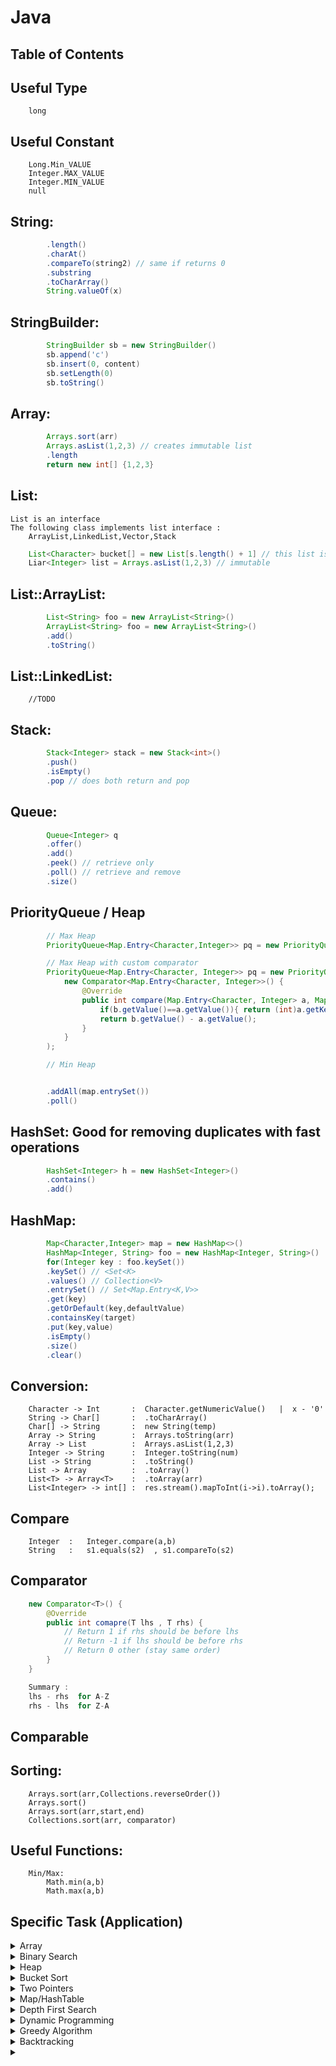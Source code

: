 # Java

## Table of Contents

## Useful Type

    	long

## Useful Constant

    	Long.Min_VALUE
    	Integer.MAX_VALUE
    	Integer.MIN_VALUE
    	null

## String:
```java
    	.length()
    	.charAt()
    	.compareTo(string2) // same if returns 0
    	.substring
    	.toCharArray()
    	String.valueOf(x)
```
## StringBuilder:
```java
    	StringBuilder sb = new StringBuilder()
    	sb.append('c')
        sb.insert(0, content)
        sb.setLength(0)
    	sb.toString()
```
## Array:
```java
    	Arrays.sort(arr)
    	Arrays.asList(1,2,3) // creates immutable list
    	.length
    	return new int[] {1,2,3}
```
## List:

    List is an interface
    The following class implements list interface :
    	ArrayList,LinkedList,Vector,Stack
```java
    List<Character> bucket[] = new List[s.length() + 1] // this list is fixed size!
    Liar<Integer> list = Arrays.asList(1,2,3) // immutable
```
## List::ArrayList:
```java
    	List<String> foo = new ArrayList<String>()
    	ArrayList<String> foo = new ArrayList<String>()
    	.add()
    	.toString()
```
## List::LinkedList:

    	//TODO

## Stack:
```java
    	Stack<Integer> stack = new Stack<int>()
    	.push()
    	.isEmpty()
    	.pop // does both return and pop
```
## Queue:
```java
    	Queue<Integer> q
    	.offer()
    	.add()
    	.peek() // retrieve only
    	.poll() // retrieve and remove
    	.size()
```
## PriorityQueue / Heap
```java
    	// Max Heap
    	PriorityQueue<Map.Entry<Character,Integer>> pq = new PriorityQueue<>((a,b) -> b.getValue() - a.getValue())

    	// Max Heap with custom comparator
    	PriorityQueue<Map.Entry<Character, Integer>> pq = new PriorityQueue<>(
    		new Comparator<Map.Entry<Character, Integer>>() {
    			@Override
    			public int compare(Map.Entry<Character, Integer> a, Map.Entry<Character, Integer> b) {
    				if(b.getValue()==a.getValue()){ return (int)a.getKey()-(int)b.getKey();}
    				return b.getValue() - a.getValue();
    			}
    		}
    	);

    	// Min Heap


    	.addAll(map.entrySet())
    	.poll()
```
## HashSet: Good for removing duplicates with fast operations
```java
    	HashSet<Integer> h = new HashSet<Integer>()
    	.contains() 
    	.add()
```        
## HashMap:
```java
    	Map<Character,Integer> map = new HashMap<>()
    	HashMap<Integer, String> foo = new HashMap<Integer, String>()
    	for(Integer key : foo.keySet())
    	.keySet() // <Set<K>
    	.values() // Collection<V>
    	.entrySet() // Set<Map.Entry<K,V>>
    	.get(key)
    	.getOrDefault(key,defaultValue)
    	.containsKey(target)
    	.put(key,value)
    	.isEmpty()
    	.size()
    	.clear()
```
## Conversion:
        Character -> Int       :  Character.getNumericValue()   |  x - '0'
    	String -> Char[]       :  .toCharArray()
        Char[] -> String       :  new String(temp)
    	Array -> String        :  Arrays.toString(arr)
    	Array -> List          :  Arrays.asList(1,2,3)
    	Integer -> String      :  Integer.toString(num)
    	List -> String         :  .toString()
    	List -> Array          :  .toArray()
    	List<T> -> Array<T>    :  .toArray(arr)
        List<Integer> -> int[] :  res.stream().mapToInt(i->i).toArray();
## Compare 

        Integer  :   Integer.compare(a,b)
        String   :   s1.equals(s2)  , s1.compareTo(s2)


## Comparator
```java
    new Comparator<T>() {
        @Override 
        public int comapre(T lhs , T rhs) {
            // Return 1 if rhs should be before lhs 
            // Return -1 if lhs should be before rhs 
            // Return 0 other (stay same order)
        }
    }

    Summary :
    lhs - rhs  for A-Z 
    rhs - lhs  for Z-A
```
## Comparable 

## Sorting:

    	Arrays.sort(arr,Collections.reverseOrder())
    	Arrays.sort()
    	Arrays.sort(arr,start,end)
        Collections.sort(arr, comparator)

## Useful Functions:

    	Min/Max:
    		Math.min(a,b)
    		Math.max(a,b)

## Specific Task (Application)
<details><br><summary>Array</summary>
<details>
    <summary>1528. Shuffle String</summary>

```java
class Solution {
    public String restoreString(String s, int[] indices) {
        char[] temp = s.toCharArray();
        for(int i = 0 ; i < indices.length; i++) {
            temp[indices[i]] = s.charAt(i);
        }
        return new String(temp);
    }
}
```
</details>
<details>
    <summary>1539. Kth Missing Positive Number</summary>

```java
/*
    Idea is keep track of how many # is missing as you go.
    when # of missing > k then do some math to figure out the res
*/
class Solution {
    public int findKthPositive(int[] arr, int k) {    
        int miss = 0;
        int prev = 0;
        for(int num : arr) {
            int diff = num - prev;
            miss += diff - 1; // -1 b/c dont count urself 
            if(miss >= k) {
                return num - (miss - k + 1);
            }
            prev = num;
        }
        /* captures cases like [1,2,3,4] 2   or [5,6,7,8,9] 9  */
        return prev + (k - miss); 
    }
}
```
</details>
<details>
    <summary>766. Toeplitz Matrix</summary>

```java
/*
    Traverse each cell from Left to Right , Top to Bottom starting from row 1 and column 1.
    Look if the cell in prev row , prev column is the same. 
*/
class Solution {
    public boolean isToeplitzMatrix(int[][] matrix) {
	if(matrix.length == 1) return true;
	for(int i = 1 ; i < matrix.length; i++) {
		for(int j = 1 ; j < matrix[i].length; j++) {
			if(matrix[i][j] != matrix[i-1][j-1]) return false;
		}
	}
	return true;	
    }
}
```
</details>
<br></details> <!-- End Array -->
<details><summary>Binary Search</summary><br>
<details>
    <summary>General Binary Search Template </summary>

```java
/*
    [l,r)  search range includes l but not r 
    another way to put it is ... left is reachable and right is not.
*/
    int left = 0, right = arr.length 
    while(left < right) {
        int mid = (left + right) / 2
        if() left = mid + 1
        else right = mid
    }
/*
    (l,r) search range includes l and r  ,  that is both l and r is reachable 
*/
    int left = 0, right = arr.length - 1 
    while(left <= right) {
        int mid = (left + right) / 2
        if() left = mid + 1 
        else right = mid - 1
    }
```
</details>
<details>
    <summary>1539. Kth Missing Positive Number</summary>

```java
/*
    # of missing number in index i  is  arr[i] - (i + 1)
    Using this idea , use binary search to find the 1st number with missing number > k. From that point just move backward or forward to find the final answer.
*/
class Solution {
    public int findKthPositive(int[] arr, int k) {    
        if(arr[0] > k) return k;
		// Use Binary Search to find 1st # > k 
		int left = 0;
		int right = arr.length - 1;
		int numMissing;
		int mid;

		while(left < right) {
			mid = (left+right) / 2;
			numMissing =  arr[mid] - (mid + 1);
			if(numMissing < k) left = mid + 1;
			else right = mid;
		}
		numMissing = arr[left] - (left + 1);
		if(numMissing < k) {
			return arr[left] + (k - numMissing); // go forward
		}else {
			return arr[left] - (numMissing - k + 1); // go backward
		}
    }
}
```
```java
/*
    Simplified previous version. 


    miss = arr[i] - (i+1) = arr[i] - i - 1
    Res = arr[i] - (miss - k + 1) 

    = arr[i] - (arr[i] - i - 1 - k + 1)
    = arr[i] - arr[i] + i + 1 + k - 1
    = i + k 

    
    Use example [2,3,4,7,11] k = 5 
    Binary search will end the search at 11 which is index 4
    miss = 11 - (4 + 1) = 6
    Res = 11 - (6 - 5 + 1 ) = 11 - 2 = 9
*/
public static int findKthPositive(int [] A, int k) {
    int l = 0, r = A.length, m;
    while (l < r) {
        m = (l + r) / 2;
        int left = A[m] - 1 - m;
        if (A[m] - 1 - m < k)
            l = m + 1;
        else
            r = m;
    }
    return l + k;
}
```
</details>
<br></details> <!-- End Binary Search -->
<details><summary>Heap</summary><br>
<details>
    <summary>Sort Element by Frequency</summary>
    <h5> A-Z order </h5>

``` 
        1. Count frequency of each character 
        2. Insert each map entry to maxheap
``` 
```java
        String s = "aabbbcccc";
        Map<Character, Integer> map = new HashMap<>();
		for(char c : s.toCharArray()) {
			map.put(c, map.getOrDefault(c, 0) + 1);
		}
        PriorityQueue<Map.Entry<Character, Integer>> maxHeap = new PriorityQueue<>((a,b) -> b.getValue() - a.getValue());
		maxHeap.addAll(map.entrySet());
```
</details>
<details>
    <summary>Sort Word by Frequency</summary>
    <h5> A-Z order </h5>

```
        1. Count frequency of each word 
        2. Insert each map entry to maxheap 
```
```java
        String words[] = {"word1","word2","word2","word3","word3","word3"};
        Map<String, Integer> map = new HashMap<>();
        for(String s : words) {
            map.put(s, map.getOrDefault(s, 0) + 1);
        }
        PriorityQueue<Map.Entry<String,Integer>> maxHeap = new PriorityQueue<>((a,b) -> b.getValue() - a.getValue());
        maxHeap.addAll(map.entrySet());
```
</details>
<details>
    <summary>Top K Frequent Words</summary>

```java
    1. Sort Words by Frequency
    2. Get from top of heap k times to build result 
```
</details>
<details>
    <summary>Top K Frequent Number</summary>
    <h5> A-Z order </h5>

```java
    public int[] topKFrequent(int[] nums, int k) {
        // build  Max heap from all element
        // loop k times to get max from max heap
        HashMap<Integer, Integer> map = new HashMap<>();
        for(Integer x : nums) {
            map.put(x, map.getOrDefault(x,0) + 1);
        }
        PriorityQueue<Map.Entry<Integer,Integer>> maxHeap = new PriorityQueue<>((a,b) -> b.getValue() - a.getValue());
        maxHeap.addAll(map.entrySet());
        int[] res = new int[k];
        for(int i = 0 ; i < k; i++) {
            res[i] = maxHeap.poll().getKey();
        }
        return res;
    }
```
</details>
<details>
    <summary>1029. Two City Scheduling</summary>

```java
/**
    Idea is to priortize picking person with greater difference. 
    1. Sort the pairs by difference in Z-A order , if two diff equals, sort by greater sum 
    2. Now for each element in MAXPQ, can safely select CityA or B by looking at whichever is lower cost.
*/

class Solution {
    public int twoCitySchedCost(int[][] costs) {
        PriorityQueue<int[]> pq = new PriorityQueue<>((a,b) -> {
            int diffA = Math.abs(a[0] - a[1]);
            int diffB = Math.abs(b[0] - b[1]);
            if(diffA == diffB) {
                return (b[0]+b[1]) - (a[0]+a[1]);
            }
            return diffB - diffA;
        });
        int res = 0;
        for(int[] row : costs) {
            pq.add(row);
        }
        
        int numA = costs.length / 2;
        int numB = numA;
        while(!pq.isEmpty()) {
            int[] node = pq.poll();
            // Still have spot in A  and going A is cheaper than B 
            if( (numA > 0 && node[0] <= node[1])  || numB == 0) {
                res += node[0];
                numA--;
            }
            // Still have spot in B and going B is cheaper than A
            else if((numB > 0 && node[1] < node[0]) || numA == 0) {
                res += node[1];
                numB--;
            }
        }
        return res;
    }
}
```
```java
/*
    1. Choose A for all 
    2. Compute the refund amount for each person that is how much more is needed if person i switches to B 
        Refund[i] = Cost of B - Cost of A. This value will be negative if going B is cheaper than A
    3. Sort refund to see who gets more refund by switching to B 
    4. Now select half of the people to switch to B  based on the sorted refund array 
*/
class Solution {
	
	public int twoCitySchedCost(int[][] costs) {
		
		int totalCost = 0;
        // Chooses A for all 
		for(int[] cost : costs) 
			totalCost += cost[0];
		
        // Find out how much each refund each person if switch to B 
		int[] refund = new int[costs.length];
		for(int i = 0; i < costs.length; i++) 
			refund[i] = costs[i][1] - costs[i][0];
		
		Arrays.sort(refund);
		
        // Select exactly half of people with highest refund amount switch to B
		for(int i = 0; i < refund.length / 2; i++) 
			totalCost += refund[i];
	
		return totalCost;
	}
}
```
```java
/*
    dp(i,j) = minimum cost of choosing i people to A and j people to B
    dp(i,j) = min(cost of choose A + dp(i-1 , j )  ,  cost of choose B + dp(i, j-1))
*/
class Solution {
    public int twoCitySchedCost(int[][] costs) {
        int N = costs.length / 2;
        int[][] dp = new int[N + 1][N + 1];
        for (int i = 1; i <= N; i++) {
            dp[i][0] = dp[i - 1][0] + costs[i - 1][0];
        }
        for (int j = 1; j <= N; j++) {
            dp[0][j] = dp[0][j - 1] + costs[j - 1][1];
        }
        for (int i = 1; i <= N; i++) {
            for (int j = 1; j <= N; j++) {
                dp[i][j] = Math.min(dp[i - 1][j] + costs[i + j - 1][0], dp[i][j - 1] + costs[i + j - 1][1]);
            }
        }
        return dp[N][N];
    }
}
```
</details>
<br>
</details>

<details >
<summary>Bucket Sort</summary>
<br>
<details >
    <summary>Sort Element by Frequency</summary>
    <h5> A-Z order </h5>

```
        
        Bucket Key = Frequency 
        Max Frequency = String Size = Bucket Size 

        1. Count frequency of each Element , which can be numbers,words,characters...
        2. Add frequency of each element to bucket 
```

```java
        String s = "aabbbcccc";
        Map<Character, Integer> map = new HashMap<>();
		for(char c : s.toCharArray()) {
			map.put(c, map.getOrDefault(c, 0) + 1);
		}

        int bucketSize = s.length() + 1;
		List<Character> bucket[] = new List[bucketSize];
		for(char key : map.keySet()) {
			int val = map.get(key);
			if(bucket[val] == null) bucket[val] = new ArrayList<>();
			bucket[val].add(key);
		}
```
</details>
<br>
</details>


<details>
<br>
<summary>Two Pointers</summary>
<details>
    <summary>Two Sum</summary>

```java
    1. Sort the container 
    2. Have two pointers left,right on each end
    3. advance left pointer if left+right < target , which will increase sum closer to target 
       advance right pointer if left+right > target , which will decrease sum closer to target 

    Arrays.sort(nums);
    int left = 0;
    int right = nums.length -1;
    while(left < right) {
        int sum = nums[left] + nums[right];
        if(sum < target) left++;
        if(sum > target) right--;
        if(sum == target) return new int[]{nums[left],nums[right]};
    }
```
</details>
<details>
    <summary>Three Sum</summary>
    <h5>Find all unique triplets in array that sum to target</h5>

```java
    1. Sort container 
    2. Pick a number then the problem reduce to Two Sum 

    Note: must do a duplicate check to get unique triplets 

    Arrays.sort(nums);
    List<List<Integer>> res = new ArrayList<>();
    for(int i = 0 ; i < nums.length - 2; i++) {
        if(i > 0 && nums[i] == nums[i-1]) continue; // skip duplicate 
        int left = i+1;
        int right = nums.length - 1;
        while(left < right) {
            int sum = nums[i] + nums[left] + nums[right];
            if(sum == target) {
                res.add(Arrays.asList(nums[i],nums[left],nums[right]));
                left++;
                right--;
                while(left < right && nums[left] == nums[left - 1]) left++; // Skip duplicate
                while(left < right && nums[right] == nums[right + 1]) right--; // Skip duplicate
            }
            if(sum < target) left++
            if(sum > target) right--;
        }
    }   
```
</details>
<details>
    <summary>Three Sum Closest</summary>
    <h5>Sum of three integer closest to target, assume exactly 1 solution</h5>

```java
    
    /*
        same as 3sum but no need to check duplicate 
        Store the minimum gap so far 
    */
    Arrays.sort(nums);
    int res = 0;
    int min = Integer.MAX_VALUE;
    for(int i = 0 ; i < nums.length-2 ; i++) {
        int j = i+1;
        int k = nums.length -1;
        while(j < k) {
            int sum = nums[i] + nums[j] + nums[k];
            if(sum < target) j++;   
            else if(sum == target) return sum;
            else k--;
            int gap = Math.abs(target-sum);
            if(gap < min) {
                res = sum;
                min = gap;
            }
        }
    }
    return res;
```
</details>
<details>
    <summary>Three Sum Smaller</summary>
    <h5>Count # of triplets smaller than target</h5>

```java
    /*
        Idea is that once a triplet(i,j,k) is found to be less than target
        then all the numbers between j and k is also smaller than target
    */
    int res = 0;
    Arrays.sort(num);
    for(int i = 0; i < nums.length; i++) {
        int left = i + 1;
        int right = nums.length - 1;
        while(left < right) {
            int sum = nums[i] + nums[left] + nums[right];
            if(sum < target) {
                res += right-left 
                left++;
            } else k--;
        }
    }
    return res;
```
</details>
<details>
    <summary>Four Sum</summary>
    <h5>Find all unique 4 numbers a,b,c,d in array that sum up to target</h5>

```java
    /*
        Idea is to pick 2 numbers then use 2Sum 
    */
    Arrays.sort(nums);
    for(int i = 0 ; i < nums.length-3; i++) {
        if(i > 0 && nums[i] == nums[i-1]) continue;
        for(int j = i + 1; j < nums.length-2; j++) {
            if(j > i+1 && nums[j] == nums[j-1]) continue;
            int left = j + 1;
            int right = nums.length - 1;
            while(left < right) {
                int sum = nums[i] + nums[j] + nums[left] +  nums[right];
                if(sum == target) {
                    res.add(Arrays.asList(nums[i],nums[j],nums[left],nums[right]));
                    left++;
                    right--;
                    while(left < right && nums[left] == nums[left-1]) left++;
                    while(left < right && nums[right] == nums[right+1]) right--; 
                } else if(sum < target) left++;
                else right--;
            }
        }
    }
    return res;
```
</details>
<details>
    <summary>Four Sum II</summary>
    <h5> </h5>

```java

```
</details>
<details>
    <summary>K Sum</summary>
    <h5>Get a list of list(k elements) that sums to target</h5>

```java
    public List<List<Integer>> kSum(int[] nums, int target) {
        List<List<Integer>> result = new ArrayList<>();
        Arrays.sort(nums);
        kSum(result, new ArrayList<>(), nums, 0, target, 4);
        return res;
    }

    private void kSum(List<List<Integer>> result, List<Integer> curr, int[] nums, int start, int target, int k) {
        if(nums == null                      ||
           start + k > nums.length           ||
           nums[start] * k > target          ||
           nums[nums.length -1] * k > target) return;

        if(k == 2) {
            int left = start;
            int right = nums.length - 1;
            while(left < right) {
                int sum = nums[left] + nums[right];
                if(sum == target) {
                    List<Integer> temp = new ArrayList<>(curr);
                    temp.add(nums[left]);
                    temp.add(nums[right]);
                    result.add(temp);

                    left++;
                    right--;
                    while(left < right && nums[left] == nums[left - 1]) left++; // Skip duplicate 
                    while(left < right && nums[right] == nums[right + 1]) right--; // Skip duplicate
                }
            }
        } else {
            for(int i = start; i < nums.length; i++) {
                if(i > start && nums[i] == nums[i-1]) continue;
                curr.add(nums[i]);
                kSum(result, curr, nums, i, target - nums[i], k-1);
                curr.remove(curr.size() -1); // backtrack
            }
        }
    }
    
```
</details>
<details>
    <summary>977. Squares of a Sorted Array</summary>

```java
/*
    Two pointers on both end of A 
    Fill A in Z-A order. 
*/
class Solution {
    public int[] sortedSquares(int[] A) {
        int l = 0 , r = A.length-1 , k = r;
        
        int res[] = new int[A.length];
        while (l <= r) {
            if(Math.abs(A[l]) > Math.abs(A[r])){
                res[k] = A[l] * A[l];
                l++;
            }else {
                res[k] = A[r] * A[r];
                r--;
            }
            k--;
        }
        
        return res;
    }
}
```
</details>
<br></details> <!-- End Two Pointers -->
<details><summary>Map/HashTable</summary><br>
<details>
    <summary>Two Sum</summary>
    
```java
    /*
        Idea is to hash all numbers as you see them and check if the complement exists in map. 
    */
    Map<Integer, Integer> numMap = new HashMap<>();
    for (int i = 0; i < nums.length; i++) {
        if (numMap.containsKey(target - nums[i])) {
            int[] answerPair = {numMap.get(target - nums[i]), i};
            return answerPair;
        } else {
            numMap.put(nums[i], i);
        }
    }
```
</details>
<details>
    <summary>Two Sum IV - Input is a BST</summary>
    <h5>Return true if there exists two element that sums to target</h5>

```java
    Set<Integer> set = new HashSet<>();
    public boolean findTarget(TreeNode root, int k) {
        if(root == null) return false;
        if(set.contains(k - root.val)) return true;
        set.add(root.val);
        return findTarget(root.left , k) || findTarget(root.right, k);
    }
```
</details>
<details>
    <summary>4Sum II</summary>
    <h5>How many tuples(i,j,k,l) there are such that A[i] + B[j] + C[k] + D[l] is 0</h5>

```java
    /*
        Idea is to get the frequency of all possible A+B sums then the problem reduce to 2Sum 
    */
    HashMap<Integer,Integer> map = new HashMap<>();
    int count = 0;
    for (int x: A)
        for (int y: B)
            map.put(x+y,map.getOrDefault(x+y,0)+1);

        for (int x: C) {
        for (int y: D) {
            if(map.containsKey(-(x+y))) {
                count += map.get(-(x+y));
            }
        }
        }
    return count;
```
</details>
<details>
    <summary>1539. Kth Missing Positive Number</summary>

```java

/*
    Start counting from 1 to inf.
    check if number is in array.. if not then you know is missing. 
    Terminate when kth search miss happens. 
*/
class Solution {
    public int findKthPositive(int[] arr, int k) {
        Set<Integer> nums = new HashSet<>();
        for (int i = 0; i < arr.length; i++) {
            nums.add(arr[i]);
        }
        int count = 1;
        while (k > 0) {
            if (!nums.contains(count++)) k--;
        }
        return count - 1;
    }
}
/*
    Faster Solution by just doing some math to find out res 
    that is.. keep track of how many # is missing so far..
*/
class Solution {
    public int findKthPositive(int[] arr, int k) {    
        int miss = 0;
        int prev = 0;
        for(int num : arr) {
            int diff = num - prev;
            miss += diff - 1; // -1 b/c dont count urself 
            if(miss >= k) {
                return num - (miss - k + 1); // go backward
            }
            prev = num;
        }
        /* captures cases like [1,2,3,4] 2   or [5,6,7,8,9] 9  */
        return prev + (k - miss); // go forward
    }
}
```
</details>
<br></details> <!-- End Map/HashTable -->
<details><summary>Depth First Search</summary><br>
<details>
    <summary>394. Decode String</summary>

```java
    /*
        Input: s = "3[a2[c]]"
        Output: "accaccacc"

        Use a stack to save content prior to seeing a number 
        Use another stack to save repeat amount 

    */
    public String decodeString_Stack(String s) {
        Stack<Integer> stackNum = new Stack<>();
        Stack<StringBuilder> stackCha = new Stack<>();
        StringBuilder str = new StringBuilder();
        int num = 0;
        for (int i = 0; i < s.length(); i++){
            if (Character.isDigit(s.charAt(i))){
                num = num * 10 + s.charAt(i) - '0';
            }
            else if (s.charAt(i) == '['){
                stackNum.push(num); //saves substring collected before [
                stackCha.push(str);

                //Reset
                num= 0;
                str = new StringBuilder();
            }
            else if (s.charAt(i) == ']'){
                StringBuilder temp = str; // substring collected so far is to be repeated 
                str = stackCha.pop(); // restore the substring that comes before [
                int numTimes = stackNum.pop();
                for (int j = 0; j < numTimes; j++){
                    str.append(temp);
                }
            }
            else{
                str.append(s.charAt(i));
            }
        }
        return str.toString();
    }
```
</details>
<details>
    <summary>501. Find Mode in Binary Search Tree</summary>
    <h5>Find the most frequent element in BST</h5>

```java
    /*
        Idea is to run DFS inOrder traversal which will visit all the nodes in A-Z order 
        then count each node if is the same or reset count if is different. 
    */
    int count;
	int max;
    TreeNode prev;
	public int[] findMode(TreeNode root) {
		if(root == null) return new int[0];
		count = 1; // frequency of current node
		max = 1; // max frequency so far
		List<Integer> res = new ArrayList<>();
		dfs(root,res);
		return res.stream().mapToInt(i->i).toArray();
    }

	private void dfs(TreeNode root, List<Integer> res) {
		if(root == null) return;
        // Left
		dfs(root.left, res);
        // ME
		if(prev != null) {
			if(prev.val == root.val) count++;
			else count = 1;
		} 
		if(count == max) {
			res.add(root.val);
		} else if( count > max) {
			max = count;
			res.clear();
			res.add(root.val);
		}
		prev = root;
        // Right 
		dfs(root.right, res);
	}

```
</details>
<details>
    <summary>112. Path Sum</summary>
    <h5>Pre-Order Traversal / Path Traversal </h5>

```java
class Solution {
    public boolean hasPathSum(TreeNode root, int targetSum) {
        if (root == null) return false;
        if(root.left == null && root.right == null && targetSum == root.val ) return true;
        return hasPathSum(root.left , targetSum - root.val) || hasPathSum(root.right, targetSum - root.val);
    }   
}
```
</details>
<details>
    <summary>113. Path Sum II</summary>

```java
/* 
    Do a pre-order traversal and pass along a path
    when this path reaches the end then add to res if path sums to targetSum 
    path backtrack is required 
*/
class Solution {
    List<List<Integer>> res;
    public List<List<Integer>> pathSum(TreeNode root, int targetSum) {
        res = new ArrayList<>();
        helper(root,  targetSum , new ArrayList<Integer>());
        return res;
    }
    
    private void helper(TreeNode root, int targetSum, ArrayList<Integer> path ) {
        if(root == null) return;
        if(root.left == null && root.right == null && root.val == targetSum) {
            path.add(root.val);
            res.add(new ArrayList<Integer>(path));
            path.remove(path.size() - 1); //backtrack 
            return;
        }
        path.add(root.val);
        helper(root.left, targetSum - root.val , path ); 
        helper(root.right, targetSum - root.val , path );
        path.remove(path.size() - 1); // backtrack 
        
    }
}
```
</details>
<details>
    <summary>437. Path Sum III</summary>

```java
/* 
    Brute Force n^2
    Idea is for each node, just run path sum II to find if a path with target exists 
    Run DFS and for each node run DFS from that node 
    Note: Perform currentSum == target check at any level instead of only at leaf. Continue dfs even if target is found because there may be more along the current path
*/
class Solution {
    int res = 0;
    public int pathSum(TreeNode root, int sum) {
        if(root == null) return 0;
        return pathSumII(root , sum) + pathSum(root.left , sum) + pathSum(root.right, sum);
    }
    
    private int pathSumII(TreeNode root, int target) {
        if(root == null) return 0;
        return (root.val == target ? 1 : 0) + pathSumII(root.left , target - root.val) + pathSumII(root.right, target - root.val);
    }
  
}
```
```java
/* 
    O(n) Memoization of Path Sum 
    Idea is that if you save all possible path Sums then at any node, oldPathSum = currentPathSum - target will exist if subpath sums to target.
*/
class Solution {
    int res = 0;
    public int pathSum(TreeNode root, int sum) {
        if(root == null) return 0;
        return pathSumII(root , sum) + pathSum(root.left , sum) + pathSum(root.right, sum);
    }
    
    private int pathSumII(TreeNode root, int target) {
        if(root == null) return 0;
        return (root.val == target ? 1 : 0) + pathSumII(root.left , target - root.val) + pathSumII(root.right, target - root.val);
    }
  
}
```
</details>
<details>
    <summary>98. Validate Binary Search Tree</summary>

```java
/*
    If a tree is BST , then inorder traversal should visit all elements in A-Z order
*/
class Solution {
    TreeNode prev;
    Boolean res = true;
    public boolean isValidBST(TreeNode root) {
        dfs(root);
        return res;
    }
    
    private void dfs(TreeNode root) {
        if(res == false || root == null) return;
        isValidBST(root.left);   
        if(prev != null && prev.val >= root.val) res = false;
        prev = root;
        isValidBST(root.right);    
    }
    
}
```
```java
/*
    Recursion : using properties of a BST 
*/
class Solution {
    public boolean isValidBST(TreeNode root) {
        return helper(root, null,null);
    } 
    
    private boolean helper(TreeNode root , TreeNode min , TreeNode max) {
        if(root == null) return true;
        if(min != null && root.val <= min.val) return false;
        if(max != null && root.val >= max.val) return false;
        return helper(root.left, min, root) && helper(root.right, root, max);
    }
}
```
</details>
<details>
    <summary>22. Generate Parentheses</summary>

```java
/*
    DFS + Backtrack + Branch n Bound

    For each option opt in Options["(" , ")"]
        choose opt 
        explore
        unchoose opt 
*/
class Solution {
    public List<String> generateParenthesis(int n) {
        List<String> res = new ArrayList<>();
        helper(res, new char[n * 2], 0, 0, 0);
        return res;
    }

    public void helper(List<String> res, char[] temp, int index, int left, int right) {
        if (temp.length == index) {
            if (left == right) {
                res.add(new String(temp));
                return;
            }
        }
        if (index >= temp.length) return;
        // if remaining spot >= left , b/c if is not.. then not enough spot to balance (
        boolean potential = (temp.length - 1) >= left;
        // # of (   >   # of )  , b/c if is not.. then is an invalid start
        boolean rightPotential = left > right;
        temp[index] = '(';
        if (potential) helper(res, temp, index + 1, left + 1, right);
        temp[index] = ')';

        if (rightPotential) helper(res, temp, index + 1, left, right + 1);
    }

}
```
</details>
<details>
    <summary>104. Maximum Depth of Binary Tree</summary>

```java
/* Simple DFS */
class Solution {
    public int maxDepth(TreeNode root) {
        if(root == null) return 0;
        return 1 + Math.max(maxDepth(root.left) , maxDepth(root.right));
    }
}
```
</details>
<details>
    <summary></summary>
    <h5> </h5>

```java

```
</details>
<br> </details> <!-- End DFS -->
<details><br>
<summary>Dynamic Programming</summary>
<details>
    <summary>64. Minimum Path Sum</summary>
    <h5>mxn grid find minimum cost from 0,0 to m-1,n-1  , can only move down or right</h5>

```java
/*
    dp(i,j) = min( dp(i+1,j) , dp(i,j+1) ) if i+1,j+1 is in range 
    dp(i,j) = dp(i, j+1) if i+1 is not in range and j+1 is 
    dp(i,j) = dp(i+1 , j ) if j+1 is not in range and i+1 is 
*/
public int minPathSum(int[][] grid) {
        int m = grid.length - 1 , n = grid[0].length - 1;
        for(int i = m ; i >= 0 ; i --) {
        for(int j = n ; j >= 0 ; j--) {
            if(i == m && j != n) grid[i][j] += grid[i][j+1];
            if(i != m && j == n) grid[i][j] += grid[i+1][j];
            if(i != m && j != n) grid[i][j] = Math.min(grid[i+1][j] , grid[i][j+1]) + grid[i][j];
        }
        }
        return grid[0][0];
    }
}

// Alternative :  Realizing path can go any direction, that is treating the m-1,n-1 as starting point also work 
public int minPathSum(int[][] grid) {
    int m = grid.length, n = grid[0].length;
    for(int i = 0; i < m; i++){
        for(int j = 0; j < n; j++){
        if(i == 0 && j != 0) grid[i][j] += grid[i][j-1];
        if(i != 0 && j == 0) grid[i][j] += grid[i-1][j];
        if (i != 0 && j != 0) grid[i][j] += Math.min(grid[i-1][j], grid[i][j-1]);
        }
    }
    return grid[m-1][n-1];
}

// Alternative Top Down Approach 
public int minPathSum(int[][] grid) {
    return helper(grid, 0 , 0, new int[grid.length][grid[0].length]);
}

private int helper(int[][] grid, int i , int j , int[][] dp) {
    // out of bound 
    if(i == grid.length  || j == grid[0].length) return Integer.MAX_VALUE;
    
    // If answer is computed before 
    if(dp[i][j] != 0) return dp[i][j];
    
    // base case 
    if(i == grid.length - 1 && j == grid[0].length - 1) return grid[i][j];
    
    dp[i][j] = grid[i][j] + Math.min(helper(grid, i+1, j , dp) , helper(grid, i , j+1, dp));
    return dp[i][j];
}
```
</details>
<details>
    <summary>62. Unique Paths</summary>
    <h5># of unique paths from 0,0 to lower right corner in a mxn grid , can only move down or right</h5>

```java
/*
    dp(i,j) =  dp(i+1,j) + dp(i,j+1) ) if i+1,j+1 is in range 
*/
// Bottom up
public int uniquePaths(int m, int n) {
    int[] dp = new int[n];
    dp[0] = 1;
    for(int i = 0 ; i < m; i++) {
        for(int j = 1 ; j < n; j++) {
            dp[j] = dp[j] + dp[j-1] // UP + LEFT 
        }
    }
    return dp[n-1];
}
// Bottom up  , again can reverse the for loop treating start point at lower right corner 
public int uniquePaths(int m, int n) {
    int[][] dp = new int[m][n];
    dp[0][0] = 1;
    for(int i = 0 ; i < m; i++) {
        for(int j = 0 ; j < n; j++) {
            if(i == 0 && j > 0) dp[i][j] = dp[i][j-1];
            if(i > 0 && j == 0) dp[i][j] = dp[i-1][j];
            if(i !=0 && j != 0) dp[i][j] = dp[i-1][j] + dp[i][j-1];
        }
    }
    return dp[m-1][n-1];
}
// Top Down Approach 
public static int helper(int[][] dp , int i , int j) {
    // out of bound 
    if(i == dp.length || j == dp[0].length) return 0;

    // ans computed previously
    if(dp[i][j] != 0) return dp[i][j];

    // base case ( 1 unit away from dst ) left or above
    if((i == dp.length - 1 && j == dp[0].length - 2) || 
        (i == dp.length -2 && j == dp[0].length -1)) {
        dp[i][j] = 1;
        return 1;
    }

    dp[i][j] = helper(dp, i , j+1) + helper(dp, i+1, j);
    return dp[i][j];
}

public static int uniquePaths(int m, int n) {
    if(m == 1 && n == 1) return 1;
    return helper(new int[m][n],0,0);
}
```
</details>
<details>
    <summary>63. Unique Paths II</summary>
    <h5>Same as Unique Paths I , except a cell can be blocked if grid[i][j] == 1</h5>

```java
// Idea is same as 62. Unique Paths, now if a cell is obstacle then dp[i][j] is 0 otherwise same logic as 62.
public int uniquePathsWithObstacles(int[][] obstacleGrid) {
    int width = obstacleGrid[0].length;
    int[] dp = new int[width];
    dp[0] = 1;
    for (int[] row : obstacleGrid) {
        for (int j = 0; j < width; j++) {
            if (row[j] == 1)
                dp[j] = 0;
            else if (j > 0)
                dp[j] += dp[j - 1];
        }
    }
    return dp[width - 1];
}

// Top Down Approach 
public static int helper(int[][] dp , int i , int j,int [][] obstacleGrid) {
    // out of bound 
    if(i == dp.length || j == dp[0].length) return 0;
    
    // Ans computed previously 
    if(dp[i][j] != 0) return dp[i][j];
    
    // base case some easy case 
    if(obstacleGrid[i][j] == 1) {
        dp[i][j] = 0;
        return 0;
    }
    if(i == dp.length - 1 && j == dp[0].length -1) {
        dp[i][j] = 1;
        return 1;
    }

    dp[i][j] = helper(dp, i , j+1 , obstacleGrid) + helper(dp, i+1, j , obstacleGrid);

    return dp[i][j];
}

public static int uniquePathsWithObstacles(int[][] obstacleGrid) {
    int m = obstacleGrid.length;
    int n = obstacleGrid[0].length;
    if(obstacleGrid[m-1][n-1] == 1) return 0;
    if(obstacleGrid[0][0] == 1) return 0;
    if(m == 1 && n == 1) return 1;
    return helper(new int[m][n],0,0,obstacleGrid);
}
```
</details>
<details>
    <summary>1029. Two City Scheduling</summary>

```java
/*
    dp(i,j) = minimum cost of choosing i people to A and j people to B
    dp(i,j) = min(cost of choose A + dp(i-1 , j )  ,  cost of choose B + dp(i, j-1))
*/
class Solution {
    public int twoCitySchedCost(int[][] costs) {
        int N = costs.length / 2;
        int[][] dp = new int[N + 1][N + 1];
        for (int i = 1; i <= N; i++) {
            dp[i][0] = dp[i - 1][0] + costs[i - 1][0];
        }
        for (int j = 1; j <= N; j++) {
            dp[0][j] = dp[0][j - 1] + costs[j - 1][1];
        }
        for (int i = 1; i <= N; i++) {
            for (int j = 1; j <= N; j++) {
                dp[i][j] = Math.min(dp[i - 1][j] + costs[i + j - 1][0], dp[i][j - 1] + costs[i + j - 1][1]);
            }
        }
        return dp[N][N];
    }
}
```
</details>
<br></details> <!-- End Dynamic Programming -->
<details><br><summary>Greedy Algorithm</summary>
<details>
    <summary>1029. Two City Scheduling</summary>
    <h5>Greedy Choice is to first assign person greatest impact that is diff(b-a) is the highest </h5>

```java
/**
    Idea is to priortize picking person with greater difference. 
    1. Sort the pairs by difference in Z-A order , if two diff equals, sort by greater sum 
    2. Now for each element in MAXPQ, can safely select CityA or B by looking at whichever is lower cost.
*/

class Solution {
    public int twoCitySchedCost(int[][] costs) {
        PriorityQueue<int[]> pq = new PriorityQueue<>((a,b) -> {
            int diffA = Math.abs(a[0] - a[1]);
            int diffB = Math.abs(b[0] - b[1]);
            if(diffA == diffB) {
                return (b[0]+b[1]) - (a[0]+a[1]);
            }
            return diffB - diffA;
        });
        int res = 0;
        for(int[] row : costs) {
            pq.add(row);
        }
        
        int numA = costs.length / 2;
        int numB = numA;
        while(!pq.isEmpty()) {
            int[] node = pq.poll();
            // Still have spot in A  and going A is cheaper than B 
            if( (numA > 0 && node[0] <= node[1])  || numB == 0) {
                res += node[0];
                numA--;
            }
            // Still have spot in B and going B is cheaper than A
            else if((numB > 0 && node[1] < node[0]) || numA == 0) {
                res += node[1];
                numB--;
            }
        }
        return res;
    }
}
```
```java
/*
    1. Choose A for all 
    2. Compute the refund amount for each person that is how much more is needed if person i switches to B 
        Refund[i] = Cost of B - Cost of A. This value will be negative if going B is cheaper than A
    3. Sort refund to see who gets more refund by switching to B 
    4. Now select half of the people to switch to B  based on the sorted refund array 
*/
class Solution {
	
	public int twoCitySchedCost(int[][] costs) {
		
		int totalCost = 0;
        // Chooses A for all 
		for(int[] cost : costs) 
			totalCost += cost[0];
		
        // Find out how much each person gets refund if switch to B 
		int[] refund = new int[costs.length];
		for(int i = 0; i < costs.length; i++) 
			refund[i] = costs[i][1] - costs[i][0];
		
		Arrays.sort(refund);
		
        // Select exactly half of people with highest refund amount switch to B
		for(int i = 0; i < refund.length / 2; i++) 
			totalCost += refund[i];
	
		return totalCost;
	}
}
```
</details>
<br></details> <!-- End Backtracking -->
<details><br><summary>Backtracking</summary>
<details>
    <summary>22. Generate Parentheses</summary>

```java
/*
    DFS + Backtrack + Branch n Bound

    For each option opt in Options["(" , ")"]
        choose opt 
        explore
        unchoose opt 
*/
class Solution {
    public List<String> generateParenthesis(int n) {
        List<String> res = new ArrayList<>();
        helper(res, new char[n * 2], 0, 0, 0);
        return res;
    }

    public void helper(List<String> res, char[] temp, int index, int left, int right) {
        if (temp.length == index) {
            if (left == right) {
                res.add(new String(temp));
                return;
            }
        }
        if (index >= temp.length) return;
        // if remaining spot >= left , b/c if is not.. then not enough spot to balance (
        boolean potential = (temp.length - 1) >= left;
        // # of (   >   # of )  , b/c if is not.. then is an invalid start
        boolean rightPotential = left > right;
        temp[index] = '(';
        if (potential) helper(res, temp, index + 1, left + 1, right);
        temp[index] = ')';

        if (rightPotential) helper(res, temp, index + 1, left, right + 1);
    }

}
```
```java
/* Alternative */
class Solution {
    public List<String> generateParenthesis(int n) {
            List<String> res = new ArrayList<>();
            generate(0, 0, new StringBuilder(), res, n);
            return res;
    }
    private void generate(int open, int closed, StringBuilder sb, List<String> res, int n){
        if(closed > open || open > n || closed > n) return;
        if(open == closed && open == n){
            res.add(new String(sb));
            return;
        }
        sb.append("(");
        generate(open+1, closed, sb, res, n);
        sb.setLength(sb.length()-1);
        sb.append(")");
        generate(open, closed+1, sb, res, n);
        sb.setLength(sb.length()-1);
    }
}
```
```java
/* Alternative 2 */
class Solution {
    public List<String> generateParenthesis(int n) {
        List<String> list = new ArrayList<String>();
        backtrack(list, "", 0, 0, n);
        return list;
    }

    public void backtrack(List<String> list, String str, int open, int close, int max){

        if(str.length() == max*2){
            list.add(str);
            return;
        }

        if(open < max)
            backtrack(list, str+"(", open+1, close, max);
        if(close < open)
            backtrack(list, str+")", open, close+1, max);
    }
}
```
</details> 
<br></details> <!-- End Backtracking -->


<!-- Template -->
<details>
    <summary></summary>
    <h5> </h5>

```java

```
</details>
